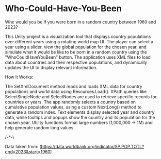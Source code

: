 # Who-Could-Have-You-Been
Who would you be if you were born in a random country between 1960 and 2023?

This Unity project is a visualization tool that displays country populations over different years using a rotating world map UI. The player can select a year using a slider, view the global population for the chosen year, and simulate what it would be like to be born in a random country using the "WhoCouldHaveYouBeen" button. The application uses XML files to load data about countries and their respective populations, and dynamically updates the UI to display relevant information.

How It Works:

The SetXmlDocument method reads and loads XML data for country populations and world data using Resources.Load<TextAsset>().
XPath queries like SelectSingleNode and SelectNodes are used to retrieve specific records for countries or years.
The app randomly selects a country based on cumulative population values, using a custom NextLong() method to generate a random index.
Text elements display selected year and country data, while tooltips and popups show the country and its population for the chosen year.
Utility functions format large numbers (1,000,000 -> 1M) and help generate random long values.

/-*-\

Data taken from: (https://data.worldbank.org/indicator/SP.POP.TOTL?end=2023&start=1960)
